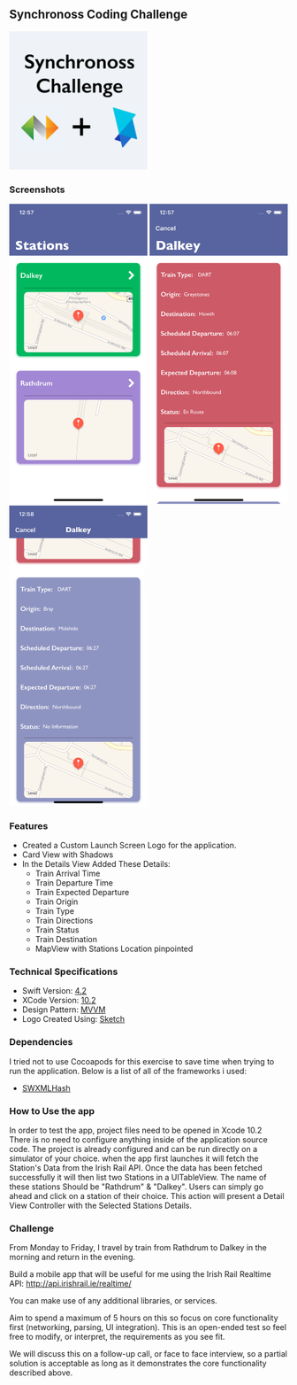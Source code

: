 ## Synchronoss Coding Challenge

<img src="https://raw.githubusercontent.com/afnanm1999/synchronoss-coding-challenge/master/logo/SynchronossCodingChallengeIcon/ios/iTunesArtwork%403x.png" width="250">

### Screenshots

<img src="https://raw.githubusercontent.com/afnanm1999/synchronoss-coding-challenge/master/Screenshots/img1.png" width="250"> <img src="https://raw.githubusercontent.com/afnanm1999/synchronoss-coding-challenge/master/Screenshots/img2.png" width="250"> <img src="https://raw.githubusercontent.com/afnanm1999/synchronoss-coding-challenge/master/Screenshots/Simulator%20Screen%20Shot%20-%20iPhone%20Xs%20-%202019-04-15%20at%2000.58.04.png" width="250">

### Features

- Created a Custom Launch Screen Logo for the application.
- Card View with Shadows
- In the Details View Added These Details:
    - Train Arrival Time
    - Train Departure Time
    - Train Expected Departure
    - Train Origin
    - Train Type
    - Train Directions
    - Train Status
    - Train Destination
    - MapView with Stations Location pinpointed
    
  
### Technical Specifications

 - Swift Version: <a href="https://swift.org/blog/swift-4-2-released/" target="_blank">4.2</a><br/>
 - XCode Version: <a href="https://developer.apple.com/documentation/xcode_release_notes/xcode_10_2_release_notes" target="_blank">10.2</a><br/>
 - Design Pattern: <a href="https://en.wikipedia.org/wiki/Model%E2%80%93view%E2%80%93viewmodel" target="_blank">MVVM</a>
 - Logo Created Using: <a href="https://www.sketch.com/" target="_blank">Sketch</a><br/>

### Dependencies

I tried not to use Cocoapods for this exercise to save time when trying to run the application. Below is a list of all of the frameworks i used:

 - <a href="https://github.com/drmohundro/SWXMLHash" target="_blank">SWXMLHash</a><br/>

### How to Use the app

In order to test the app, project files need to be opened in Xcode 10.2<br/>
There is no need to configure anything inside of the application source code. The project is already configured and can be run directly on a simulator of your choice. when the app first launches it will fetch the Station's Data from the Irish Rail API. Once the data has been fetched successfully it will then list two Stations in a UITableView. The name of these stations Should be "Rathdrum" & "Dalkey". Users can simply go ahead and click on a station of their choice. This action will present a Detail View Controller with the Selected Stations Details.

### Challenge

From Monday to Friday, I travel by train from Rathdrum to Dalkey in the morning and return in the evening.

Build a mobile app that will be useful for me using the Irish Rail Realtime API: http://api.irishrail.ie/realtime/

You can make use of any additional libraries, or services.

Aim to spend a maximum of 5 hours on this so focus on core functionality first (networking, parsing, UI integration). This is an open-ended test so feel free to modify, or interpret, the requirements as you see fit.

We will discuss this on a follow-up call, or face to face interview, so a partial solution is acceptable as long as it demonstrates the core functionality described above.
